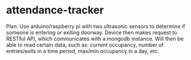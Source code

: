 # attendance-tracker

Plan:
Use arduino/raspberry pi with two ultrasonic sensors to determine if someone is entering or exiting doorway. Device then makes request to RESTful API, which communicates with a mongodb instance. Will then be able to read certain data, such as: current occupancy, number of entries/exits in a time period, max/min occupancy in a day, etc.
